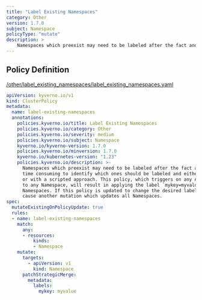 ```yaml
---
title: "Label Existing Namespaces"
category: Other
version: 1.7.0
subject: Namespace
policyType: "mutate"
description: >
    Namespaces which preexist may need to be labeled after the fact and it is time consuming to identify which ones should be labeled and either doing so manually or with a scripted approach. This policy, which triggers on any AdmissionReview request to any Namespace, will result in applying the label `mykey=myvalue` to all existing Namespaces. If this policy is updated to change the desired label key or value, it will cause another mutation which updates all Namespaces.
---
```


## Policy Definition
<a href="https://github.com/kyverno/policies/raw/main//other/label_existing_namespaces/label_existing_namespaces.yaml" target="-blank">/other/label_existing_namespaces/label_existing_namespaces.yaml</a>

```yaml
apiVersion: kyverno.io/v1
kind: ClusterPolicy
metadata:
  name: label-existing-namespaces
  annotations:
    policies.kyverno.io/title: Label Existing Namespaces
    policies.kyverno.io/category: Other
    policies.kyverno.io/severity: medium
    policies.kyverno.io/subject: Namespace
    kyverno.io/kyverno-version: 1.7.0
    policies.kyverno.io/minversion: 1.7.0
    kyverno.io/kubernetes-version: "1.23"
    policies.kyverno.io/description: >-
      Namespaces which preexist may need to be labeled after the fact and it is
      time consuming to identify which ones should be labeled and either doing so manually
      or with a scripted approach. This policy, which triggers on any AdmissionReview request
      to any Namespace, will result in applying the label `mykey=myvalue` to all existing
      Namespaces. If this policy is updated to change the desired label key or value, it will
      cause another mutation which updates all Namespaces.
spec:
  mutateExistingOnPolicyUpdate: true
  rules:
  - name: label-existing-namespaces
    match:
      any:
      - resources:
          kinds:
          - Namespace
    mutate:
      targets:
        - apiVersion: v1
          kind: Namespace
      patchStrategicMerge:
        metadata:
          labels:
            mykey: myvalue

```
